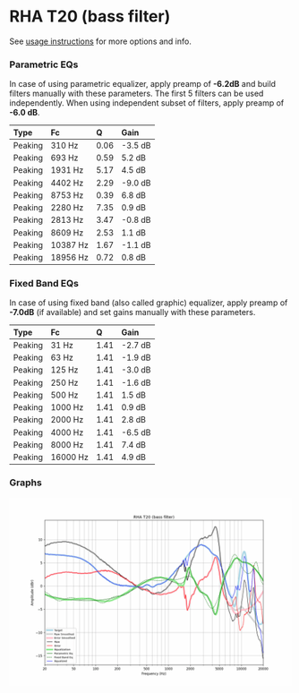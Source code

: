 # RHA T20 (bass filter)
See [usage instructions](https://github.com/jaakkopasanen/AutoEq#usage) for more options and info.

### Parametric EQs
In case of using parametric equalizer, apply preamp of **-6.2dB** and build filters manually
with these parameters. The first 5 filters can be used independently.
When using independent subset of filters, apply preamp of **-6.0 dB**.

| Type    | Fc       |    Q | Gain    |
|:--------|:---------|:-----|:--------|
| Peaking | 310 Hz   | 0.06 | -3.5 dB |
| Peaking | 693 Hz   | 0.59 | 5.2 dB  |
| Peaking | 1931 Hz  | 5.17 | 4.5 dB  |
| Peaking | 4402 Hz  | 2.29 | -9.0 dB |
| Peaking | 8753 Hz  | 0.39 | 6.8 dB  |
| Peaking | 2280 Hz  | 7.35 | 0.9 dB  |
| Peaking | 2813 Hz  | 3.47 | -0.8 dB |
| Peaking | 8609 Hz  | 2.53 | 1.1 dB  |
| Peaking | 10387 Hz | 1.67 | -1.1 dB |
| Peaking | 18956 Hz | 0.72 | 0.8 dB  |

### Fixed Band EQs
In case of using fixed band (also called graphic) equalizer, apply preamp of **-7.0dB**
(if available) and set gains manually with these parameters.

| Type    | Fc       |    Q | Gain    |
|:--------|:---------|:-----|:--------|
| Peaking | 31 Hz    | 1.41 | -2.7 dB |
| Peaking | 63 Hz    | 1.41 | -1.9 dB |
| Peaking | 125 Hz   | 1.41 | -3.0 dB |
| Peaking | 250 Hz   | 1.41 | -1.6 dB |
| Peaking | 500 Hz   | 1.41 | 1.5 dB  |
| Peaking | 1000 Hz  | 1.41 | 0.9 dB  |
| Peaking | 2000 Hz  | 1.41 | 2.8 dB  |
| Peaking | 4000 Hz  | 1.41 | -6.5 dB |
| Peaking | 8000 Hz  | 1.41 | 7.4 dB  |
| Peaking | 16000 Hz | 1.41 | 4.9 dB  |

### Graphs
![](./RHA%20T20%20(bass%20filter).png)